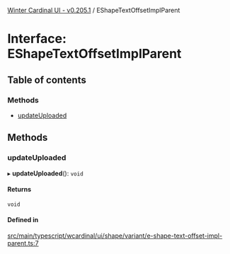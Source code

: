 [Winter Cardinal UI - v0.205.1](../index.md) / EShapeTextOffsetImplParent

# Interface: EShapeTextOffsetImplParent

## Table of contents

### Methods

- [updateUploaded](EShapeTextOffsetImplParent.md#updateuploaded)

## Methods

### updateUploaded

▸ **updateUploaded**(): `void`

#### Returns

`void`

#### Defined in

[src/main/typescript/wcardinal/ui/shape/variant/e-shape-text-offset-impl-parent.ts:7](https://github.com/winter-cardinal/winter-cardinal-ui/blob/v0.205.1/src/main/typescript/wcardinal/ui/shape/variant/e-shape-text-offset-impl-parent.ts#L7)

